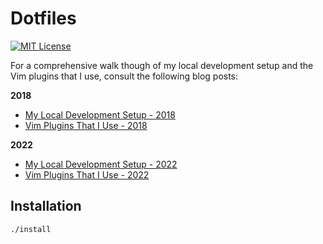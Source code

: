 # Dotfiles

[![MIT License](https://img.shields.io/badge/License-MIT-blue.svg)](https://github.com/nickolashkraus/dotfiles/blob/master/LICENSE)

For a comprehensive walk though of my local development setup and the Vim plugins that I use, consult the following blog posts:

**2018**
* [My Local Development Setup - 2018](https://nickolaskraus.io/articles/my-local-development-setup-2018/)
* [Vim Plugins That I Use - 2018](https://nickolaskraus.io/articles/vim-plugins-that-i-use-2018/)

**2022**
* [My Local Development Setup - 2022](https://nickolaskraus.io/articles/my-local-development-setup-2020/)
* [Vim Plugins That I Use - 2022](https://nickolaskraus.io/articles/vim-plugins-that-i-use-2020/)

## Installation

```bash
./install
```
